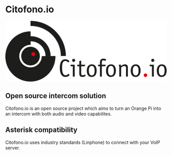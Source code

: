 # Citofono.io
[![logo](static/citofono_logo.png)]()

## Open source intercom solution

Citofono.io is an open source project which aims to turn an Orange Pi into an intercom with both audio and video capabilites.


## Asterisk compatibility

Citofono.io uses industry standards (Linphone) to connect with your VoIP server.